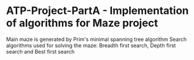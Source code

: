 # ATP-Project-PartA - Implementation of algorithms for Maze project
Main maze is generated by Prim's minimal spanning tree algorithm
Search algorithms used for solving the maze: Breadth first search, Depth first search and Best first search
